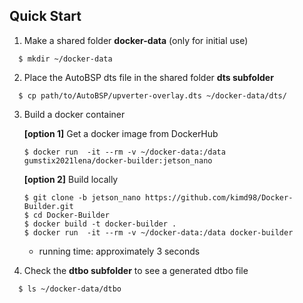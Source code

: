 ## Quick Start 
1. Make a shared folder **docker-data** (only for initial use)
```
  $ mkdir ~/docker-data
```
2. Place the AutoBSP dts file in the shared folder **dts subfolder**
```
  $ cp path/to/AutoBSP/upverter-overlay.dts ~/docker-data/dts/
```
3. Build a docker container

   **[option 1]** Get a docker image from DockerHub
    ```
    $ docker run  -it --rm -v ~/docker-data:/data gumstix2021lena/docker-builder:jetson_nano 
    ```

   **[option 2]** Build locally
    ```
    $ git clone -b jetson_nano https://github.com/kimd98/Docker-Builder.git
    $ cd Docker-Builder
    $ docker build -t docker-builder .
    $ docker run  -it --rm -v ~/docker-data:/data docker-builder
    ```
    - running time: approximately 3 seconds

4. Check the **dtbo subfolder** to see a generated dtbo file
```
  $ ls ~/docker-data/dtbo
```
